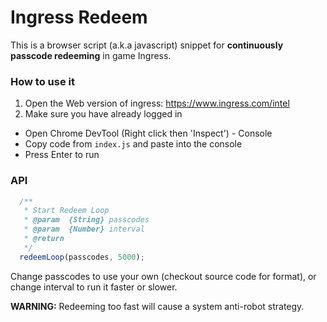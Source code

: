 # Ingress Redeem 

This is a browser script (a.k.a javascript) snippet for **continuously passcode redeeming** in game Ingress.

### How to use it

1. Open the Web version of ingress: https://www.ingress.com/intel 
2. Make sure you have already logged in
- Open Chrome DevTool (Right click then 'Inspect') - Console
- Copy code from `index.js` and paste into the console
- Press Enter to run 

### API 

```javascript
  /**
   * Start Redeem Loop
   * @param  {String} passcodes
   * @param  {Number} interval
   * @return
   */
  redeemLoop(passcodes, 5000);
```

Change passcodes to use your own (checkout source code for format),
or change interval to run it faster or slower. 

**WARNING:** Redeeming too fast will cause a system anti-robot strategy.